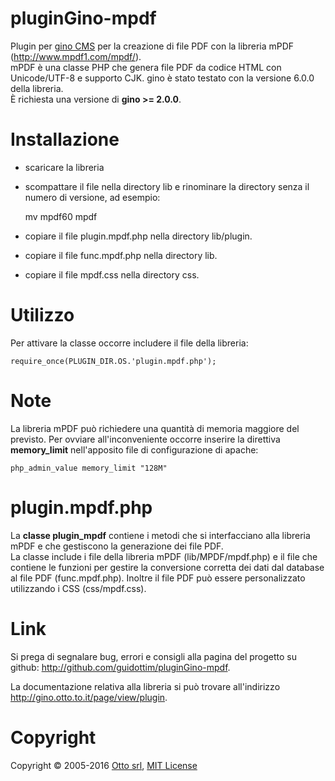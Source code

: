 pluginGino-mpdf
================

Plugin per [gino CMS](https://github.com/otto-torino/gino) per la creazione di file PDF con la libreria mPDF (http://www.mpdf1.com/mpdf/).   
mPDF è una classe PHP che genera file PDF da codice HTML con Unicode/UTF-8 e supporto CJK. gino è stato testato con la versione 6.0.0 della libreria.   
È richiesta una versione di **gino >= 2.0.0**.

# Installazione

* scaricare la libreria
* scompattare il file nella directory lib e rinominare la directory senza il numero di versione, ad esempio:

	mv mpdf60 mpdf

* copiare il file plugin.mpdf.php nella directory lib/plugin.
* copiare il file func.mpdf.php nella directory lib.
* copiare il file mpdf.css nella directory css.

# Utilizzo

Per attivare la classe occorre includere il file della libreria:

	require_once(PLUGIN_DIR.OS.'plugin.mpdf.php');

# Note

La libreria mPDF può richiedere una quantità di memoria maggiore del previsto.
Per ovviare all'inconveniente occorre inserire la direttiva **memory_limit** nell'apposito file di configurazione di apache:

	php_admin_value memory_limit "128M"

# plugin.mpdf.php

La **classe plugin_mpdf** contiene i metodi che si interfacciano alla libreria mPDF e che gestiscono la generazione dei file PDF.   
La classe include i file della libreria mPDF (lib/MPDF/mpdf.php) e il file che contiene le funzioni per gestire la conversione corretta dei dati dal database al file PDF (func.mpdf.php). Inoltre il file PDF può essere personalizzato utilizzando i CSS (css/mpdf.css).

# Link

Si prega di segnalare bug, errori e consigli alla pagina del progetto su github: http://github.com/guidottim/pluginGino-mpdf.

La documentazione relativa alla libreria si può trovare all'indirizzo <a href="http://gino.otto.to.it/page/view/plugin" target="_blank">http://gino.otto.to.it/page/view/plugin</a>.

# Copyright
Copyright © 2005-2016 [Otto srl](http://www.otto.to.it), [MIT License](http://opensource.org/licenses/MIT)
